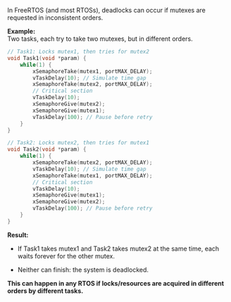 
In FreeRTOS (and most RTOSs), deadlocks can occur if mutexes are requested in inconsistent orders.

**Example:**  
Two tasks, each try to take two mutexes, but in different orders.

```c
// Task1: Locks mutex1, then tries for mutex2
void Task1(void *param) {
    while(1) {
        xSemaphoreTake(mutex1, portMAX_DELAY);
        vTaskDelay(10); // Simulate time gap
        xSemaphoreTake(mutex2, portMAX_DELAY);
        // Critical section
        vTaskDelay(10);
        xSemaphoreGive(mutex2);
        xSemaphoreGive(mutex1);
        vTaskDelay(100); // Pause before retry
    }
}

// Task2: Locks mutex2, then tries for mutex1
void Task2(void *param) {
    while(1) {
        xSemaphoreTake(mutex2, portMAX_DELAY);
        vTaskDelay(10); // Simulate time gap
        xSemaphoreTake(mutex1, portMAX_DELAY);
        // Critical section
        vTaskDelay(10);
        xSemaphoreGive(mutex1);
        xSemaphoreGive(mutex2);
        vTaskDelay(100); // Pause before retry
    }
}
```
**Result:**

- If Task1 takes mutex1 and Task2 takes mutex2 at the same time, each waits forever for the other mutex.
    
- Neither can finish: the system is deadlocked.

**This can happen in any RTOS if locks/resources are acquired in different orders by different tasks.**